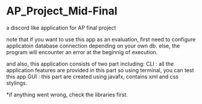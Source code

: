 # AP_Project_Mid-Final
a discord like application for AP final project

note that if you want to use this app as an evaluation, first need to configure applicatoin database connection depending on your own db.
else, the program will encounter an error at the beginnig of execution.

and also, this application consists of two part including:
CLI : all the application features are provided in this part so using terminal, you can test this app
GUI : this part are created using javafx, contains xml and css stylings.

*if anything went wrong, check the libraries first.
